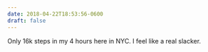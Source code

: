 ```yaml
---
date: 2018-04-22T18:53:56-0600
draft: false
---
```




Only 16k steps in my 4 hours here in NYC. I feel like a real slacker.



